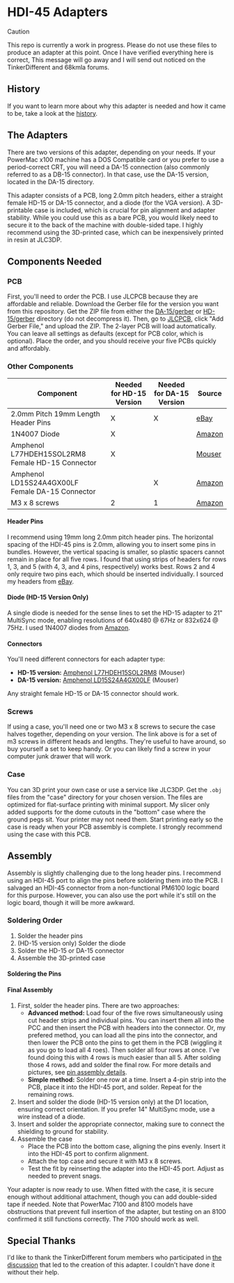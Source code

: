 # HDI-45 Adapters

> [!CAUTION]
> This repo is currently a work in progress. Please do not use these files to produce an adapter at this point. Once I have verified everything here is correct, This message will go away and I will send out noticed on the TinkerDifferent and 68kmla forums. 

## History
If you want to learn more about why this adapter is needed and how it came to be, take a look at the [history](HISTORY.md).

## The Adapters
There are two versions of this adapter, depending on your needs. If your PowerMac x100 machine has a DOS Compatible card or you prefer to use a period-correct CRT, you will need a DA-15 connection (also commonly referred to as a DB-15 connector). In that case, use the DA-15 version, located in the DA-15 directory.

This adapter consists of a PCB, long 2.0mm pitch headers, either a straight female HD-15 or DA-15 connector, and a diode (for the VGA version). A 3D-printable case is included, which is crucial for pin alignment and adapter stability. While you could use this as a bare PCB, you would likely need to secure it to the back of the machine with double-sided tape. I highly recommend using the 3D-printed case, which can be inexpensively printed in resin at JLC3DP.

## Components Needed

### PCB
First, you'll need to order the PCB. I use JLCPCB because they are affordable and reliable. Download the Gerber file for the version you want from this repository. Get the ZIP file from either the [DA-15/gerber](DA-15/gerber) or [HD-15/gerber](HD-15/gerber) directory (do not decompress it). Then, go to [JLCPCB](https://jlcpcb.com), click "Add Gerber File," and upload the ZIP. The 2-layer PCB will load automatically. You can leave all settings as defaults (except for PCB color, which is optional). Place the order, and you should receive your five PCBs quickly and affordably.

### Other Components

| Component | Needed for HD-15 Version | Needed for DA-15 Version | Source |
| --- | --- | --- | --- |
| 2.0mm Pitch 19mm Length Header Pins | X | X | [eBay](https://www.ebay.com/itm/171495154253) |
| 1N4007 Diode | X | | [Amazon](https://a.co/d/5SRJu1n) |
| Amphenol L77HDEH15SOL2RM8 Female HD-15 Connector | X | | [Mouser](https://www.mouser.com/ProductDetail/Amphenol-Commercial-Products/LD15S24A4GX00LF?qs=tZOhSuJQg1m5NC9di5k5CQ%3D%3D) |
| Amphenol LD15S24A4GX00LF Female DA-15 Connector | | X | [Amazon](https://a.co/d/5SRJu1n) |
| M3 x 8 screws | 2 | 1 | [Amazon](https://www.amazon.com/dp/B0BMQGV4SW?ref=ppx_yo2ov_dt_b_fed_asin_title&th=1) |

#### Header Pins
I recommend using 19mm long 2.0mm pitch header pins. The horizontal spacing of the HDI-45 pins is 2.0mm, allowing you to insert some pins in bundles. However, the vertical spacing is smaller, so plastic spacers cannot remain in place for all five rows. I found that using strips of headers for rows 1, 3, and 5 (with 4, 3, and 4 pins, respectively) works best. Rows 2 and 4 only require two pins each, which should be inserted individually. I sourced my headers from [eBay](https://www.ebay.com/itm/171495154253).

#### Diode (HD-15 Version Only)
A single diode is needed for the sense lines to set the HD-15 adapter to 21" MultiSync mode, enabling resolutions of 640x480 @ 67Hz or 832x624 @ 75Hz. I used 1N4007 diodes from [Amazon](https://a.co/d/5SRJu1n).

#### Connectors
You'll need different connectors for each adapter type:
- **HD-15 version:** [Amphenol L77HDEH15SOL2RM8](https://www.mouser.com/ProductDetail/Amphenol-Commercial-Products/L77HDEH15SOL2RM8?qs=mq7kV%2Fq8lk7g9czTkxkhWQ%3D%3D) (Mouser)
- **DA-15 version:** [Amphenol LD15S24A4GX00LF](https://www.mouser.com/ProductDetail/Amphenol-Commercial-Products/LD15S24A4GX00LF?qs=tZOhSuJQg1m5NC9di5k5CQ%3D%3D) (Mouser)

Any straight female HD-15 or DA-15 connector should work.

### Screws
If using a case, you'll need one or two M3 x 8 screws to secure the case halves together, depending on your version. The link above is for a set of m3 screws in different heads and lengths.  They're useful to have around, so buy yourself a set to keep handy. Or you can likely find a screw in your computer junk drawer that will work.  

### Case
You can 3D print your own case or use a service like JLC3DP. Get the `.obj` files from the "case" directory for your chosen version. The files are optimized for flat-surface printing with minimal support. My slicer only added supports for the dome cutouts in the "bottom" case where the ground pegs sit. Your printer may not need them. Start printing early so the case is ready when your PCB assembly is complete. I strongly recommend using the case with this PCB.

## Assembly
Assembly is slightly challenging due to the long header pins. I recommend using an HDI-45 port to align the pins before soldering them into the PCB. I salvaged an HDI-45 connector from a non-functional PM6100 logic board for this purpose. However, you can also use the port while it's still on the logic board, though it will be more awkward.

### Soldering Order
1. Solder the header pins
2. (HD-15 version only) Solder the diode
3. Solder the HD-15 or DA-15 connector
4. Assemble the 3D-printed case

#### Soldering the Pins

#### Final Assembly
1. First, solder the header pins. There are two approaches:
    - **Advanced method:** Load four of the five rows simultaneously using cut header strips and individual pins. You can insert them all into the PCC and then insert the PCB with headers into the connector.  Or, my prefered method, you can load all the pins into the connector, and then lower the PCB onto the pins to get them in the PCB (wiggling it as you go to load all 4 roes). Then solder all four rows at once. I've found doing this with 4 rows is much easier than all 5. After solding those 4 rows, add and solder the final row. For more details and pictures, see [pin assembly details](PIN_ASSEMBLY_DETAILS.md). 
    - **Simple method:** Solder one row at a time. Insert a 4-pin strip into the PCB, place it into the HDI-45 port, and solder. Repeat for the remaining rows.
2. Insert and solder the diode (HD-15 version only) at the D1 location, ensuring correct orientation. If you prefer 14" MultiSync mode, use a wire instead of a diode.
3. Insert and solder the appropriate connector, making sure to connect the shielding to ground for stability.
4. Assemble the case
    - Place the PCB into the bottom case, aligning the pins evenly. Insert it into the HDI-45 port to confirm alignment.
    - Attach the top case and secure it with M3 x 8 screws.
    - Test the fit by reinserting the adapter into the HDI-45 port. Adjust as needed to prevent snags.

Your adapter is now ready to use. When fitted with the case, it is secure enough without additional attachment, though you can add double-sided tape if needed. Note that PowerMac 7100 and 8100 models have obstructions that prevent full insertion of the adapter, but testing on an 8100 confirmed it still functions correctly. The 7100 should work as well.

## Special Thanks
I'd like to thank the TinkerDifferent forum members who participated in [the discussion](https://tinkerdifferent.com/threads/need-solution-for-hdi-45-to-db-15-connectors-for-video-out.4056/) that led to the creation of this adapter. I couldn't have done it without their help.


